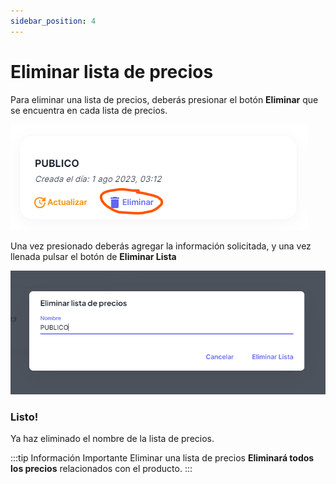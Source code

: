 ```yaml
---
sidebar_position: 4
---
```


# Eliminar lista de precios

Para eliminar una lista de precios, deberás presionar el botón **Eliminar** que se encuentra en cada lista de precios.

![Texto alternativo de la imagen](../../static/img/eliminar_lista_de_precios.png)

Una vez presionado deberás agregar la información solicitada, y una vez llenada pulsar el botón de **Eliminar Lista**

![Texto alternativo de la imagen](../../static/img/eliminar_lista_de_precios_confirmar.png)

### Listo!

Ya haz eliminado el nombre de la lista de precios.

:::tip Información Importante
Eliminar una lista de precios **Eliminará todos los precios** relacionados con el producto.
:::
